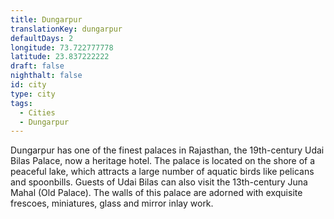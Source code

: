 ```yaml
---
title: Dungarpur
translationKey: dungarpur
defaultDays: 2
longitude: 73.722777778
latitude: 23.837222222
draft: false
nighthalt: false
id: city
type: city
tags:
  - Cities
  - Dungarpur
---
```

Dungarpur has one of the finest palaces in Rajasthan, the 19th-century Udai Bilas Palace, now a heritage hotel. The palace is located on the shore of a peaceful lake, which attracts a large number of aquatic birds like pelicans and spoonbills. Guests of Udai Bilas can also visit the 13th-century Juna Mahal (Old Palace). The walls of this palace are adorned with exquisite frescoes, miniatures, glass and mirror inlay work.